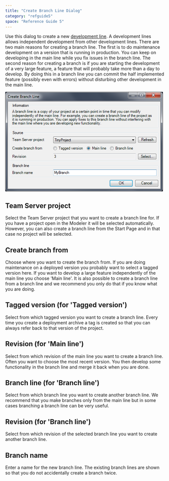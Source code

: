 ```yaml
---
title: "Create Branch Line Dialog"
category: "refguide5"
space: "Reference Guide 5"
---
```

Use this dialog to create a new [development line](Version+Control+Concepts). A development lines allows independent development from other development lines. There are two main reasons for creating a branch line. The first is to do maintenance development on a version that is running in production. You can keep on developing in the main line while you fix issues in the branch line. The second reason for creating a branch is if you are starting the development of a very large feature, a feature that will probably take more than a day to develop. By doing this in a branch line you can commit the half implemented feature (possibly even with errors) without disturbing other development in the main line.

![](attachments/524305/688180.png)

## Team Server project

Select the Team Server project that you want to create a branch line for. If you have a project open in the Modeler it will be selected automatically. However, you can also create a branch line from the Start Page and in that case no project will be selected.

## Create branch from

Choose where you want to create the branch from. If you are doing maintenance on a deployed version you probably want to select a tagged version here. If you want to develop a large feature independently of the main line you choose 'Main line'. It is also possible to create a branch line from a branch line and we recommend you only do that if you know what you are doing.

## Tagged version (for 'Tagged version')

Select from which tagged version you want to create a branch line. Every time you create a deployment archive a tag is created so that you can always refer back to that version of the project.

## Revision (for 'Main line')

Select from which revision of the main line you want to create a branch line. Often you want to choose the most recent version. You then develop some functionality in the branch line and merge it back when you are done.

## Branch line (for 'Branch line')

Select from which branch line you want to create another branch line. We recommend that you make branches only from the main line but in some cases branching a branch line can be very useful.

## Revision (for 'Branch line')

Select from which revision of the selected branch line you want to create another branch line.

## Branch name

Enter a name for the new branch line. The existing branch lines are shown so that you do not accidentally create a branch twice.